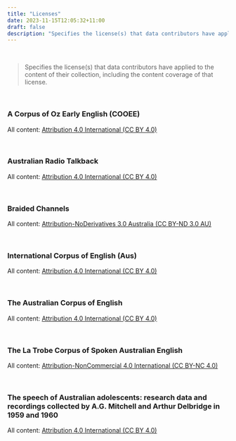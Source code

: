 ```yaml
---
title: "Licenses"
date: 2023-11-15T12:05:32+11:00
draft: false
description: "Specifies the license(s) that data contributors have applied to the content of their collection, including the content coverage of that license."
---
```


<br>

> Specifies the license(s) that data contributors have applied to the content of their collection, including the content coverage of that license.

<br>

### A Corpus of Oz Early English (COOEE)
All content: [Attribution 4.0 International (CC BY 4.0)](https://creativecommons.org/licenses/by/4.0/)

<br>

### Australian Radio Talkback
All content: [Attribution 4.0 International (CC BY 4.0)](https://creativecommons.org/licenses/by/4.0/)

<br>

### Braided Channels
All content: [Attribution-NoDerivatives 3.0 Australia (CC BY-ND 3.0 AU)](https://creativecommons.org/licenses/by-nd/3.0/au/)

<br>

### International Corpus of English (Aus)
All content: [Attribution 4.0 International (CC BY 4.0)](https://creativecommons.org/licenses/by/4.0/)

<br>

### The Australian Corpus of English
All content: [Attribution 4.0 International (CC BY 4.0)](https://creativecommons.org/licenses/by/4.0/)

<br>

### The La Trobe Corpus of Spoken Australian English
All content: [Attribution-NonCommercial 4.0 International (CC BY-NC 4.0)](https://creativecommons.org/licenses/by-nc/4.0/)

<br>

### The speech of Australian adolescents: research data and recordings collected by A.G. Mitchell and Arthur Delbridge in 1959 and 1960
All content: [Attribution 4.0 International (CC BY 4.0)](https://creativecommons.org/licenses/by/4.0/)

<br>